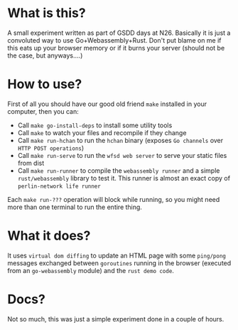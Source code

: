 # What is this?

A small experiment written as part of GSDD days at N26. Basically it is just a convoluted way to use Go+Webassembly+Rust. Don't put blame on me if this eats up your browser memory or if it burns your server (should not be the case, but anyways....)

# How to use?

First of all you should have our good old friend `make` installed in your computer, then you can:

* Call `make go-install-deps` to install some utility tools
* Call `make` to watch your files and recompile if they change
* Call `make run-hchan` to run the `hchan` binary (exposes `Go channels` over `HTTP POST operations`)
* Call `make run-serve` to run the `wfsd web server` to serve your static files from dist
* Call `make run-runner` to compile the `webassembly runner` and a simple `rust/webassembly` library to test it. This runner is almost an exact copy of `perlin-network life runner`

Each `make run-???` operation will block while running, so you might need more than one terminal to run the entire thing.

# What it does?

It uses `virtual dom diffing` to update an HTML page with some `ping/pong` messages exchanged between `goroutines` running in the browser (executed from an `go-webassembly` module) and the `rust demo code`.

# Docs?

Not so much, this was just a simple experiment done in a couple of hours.
